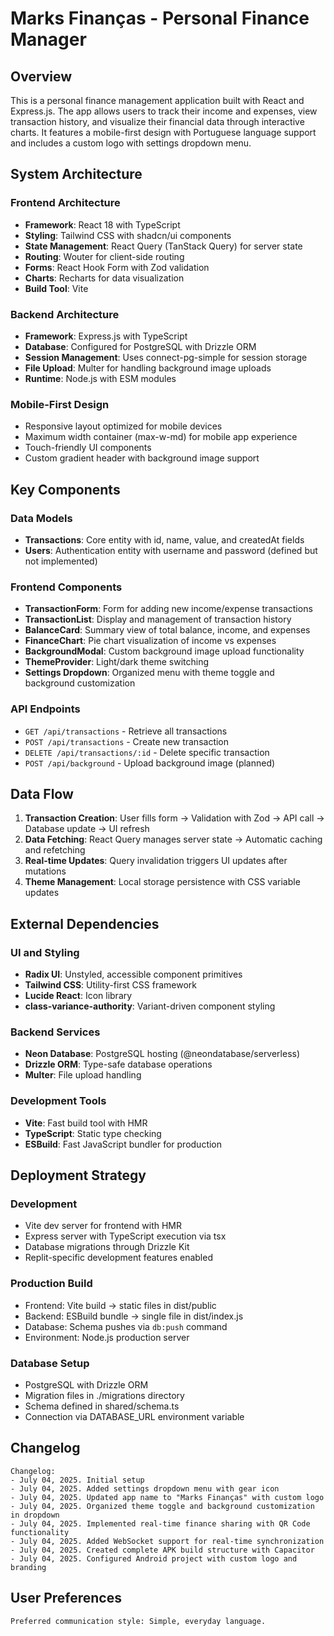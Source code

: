 # Marks Finanças - Personal Finance Manager

## Overview

This is a personal finance management application built with React and Express.js. The app allows users to track their income and expenses, view transaction history, and visualize their financial data through interactive charts. It features a mobile-first design with Portuguese language support and includes a custom logo with settings dropdown menu.

## System Architecture

### Frontend Architecture
- **Framework**: React 18 with TypeScript
- **Styling**: Tailwind CSS with shadcn/ui components
- **State Management**: React Query (TanStack Query) for server state
- **Routing**: Wouter for client-side routing
- **Forms**: React Hook Form with Zod validation
- **Charts**: Recharts for data visualization
- **Build Tool**: Vite

### Backend Architecture
- **Framework**: Express.js with TypeScript
- **Database**: Configured for PostgreSQL with Drizzle ORM
- **Session Management**: Uses connect-pg-simple for session storage
- **File Upload**: Multer for handling background image uploads
- **Runtime**: Node.js with ESM modules

### Mobile-First Design
- Responsive layout optimized for mobile devices
- Maximum width container (max-w-md) for mobile app experience
- Touch-friendly UI components
- Custom gradient header with background image support

## Key Components

### Data Models
- **Transactions**: Core entity with id, name, value, and createdAt fields
- **Users**: Authentication entity with username and password (defined but not implemented)

### Frontend Components
- **TransactionForm**: Form for adding new income/expense transactions
- **TransactionList**: Display and management of transaction history
- **BalanceCard**: Summary view of total balance, income, and expenses
- **FinanceChart**: Pie chart visualization of income vs expenses
- **BackgroundModal**: Custom background image upload functionality
- **ThemeProvider**: Light/dark theme switching
- **Settings Dropdown**: Organized menu with theme toggle and background customization

### API Endpoints
- `GET /api/transactions` - Retrieve all transactions
- `POST /api/transactions` - Create new transaction
- `DELETE /api/transactions/:id` - Delete specific transaction
- `POST /api/background` - Upload background image (planned)

## Data Flow

1. **Transaction Creation**: User fills form → Validation with Zod → API call → Database update → UI refresh
2. **Data Fetching**: React Query manages server state → Automatic caching and refetching
3. **Real-time Updates**: Query invalidation triggers UI updates after mutations
4. **Theme Management**: Local storage persistence with CSS variable updates

## External Dependencies

### UI and Styling
- **Radix UI**: Unstyled, accessible component primitives
- **Tailwind CSS**: Utility-first CSS framework
- **Lucide React**: Icon library
- **class-variance-authority**: Variant-driven component styling

### Backend Services
- **Neon Database**: PostgreSQL hosting (@neondatabase/serverless)
- **Drizzle ORM**: Type-safe database operations
- **Multer**: File upload handling

### Development Tools
- **Vite**: Fast build tool with HMR
- **TypeScript**: Static type checking
- **ESBuild**: Fast JavaScript bundler for production

## Deployment Strategy

### Development
- Vite dev server for frontend with HMR
- Express server with TypeScript execution via tsx
- Database migrations through Drizzle Kit
- Replit-specific development features enabled

### Production Build
- Frontend: Vite build → static files in dist/public
- Backend: ESBuild bundle → single file in dist/index.js
- Database: Schema pushes via `db:push` command
- Environment: Node.js production server

### Database Setup
- PostgreSQL with Drizzle ORM
- Migration files in ./migrations directory
- Schema defined in shared/schema.ts
- Connection via DATABASE_URL environment variable

## Changelog

```
Changelog:
- July 04, 2025. Initial setup
- July 04, 2025. Added settings dropdown menu with gear icon
- July 04, 2025. Updated app name to "Marks Finanças" with custom logo
- July 04, 2025. Organized theme toggle and background customization in dropdown
- July 04, 2025. Implemented real-time finance sharing with QR Code functionality
- July 04, 2025. Added WebSocket support for real-time synchronization
- July 04, 2025. Created complete APK build structure with Capacitor
- July 04, 2025. Configured Android project with custom logo and branding
```

## User Preferences

```
Preferred communication style: Simple, everyday language.
```
